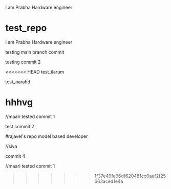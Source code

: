 
I am Prabha Hardware engineer

# test_repo
I am Prabha 
Hardware engineer


testing main branch commit

testing commit 2

<<<<<<< HEAD
test_ilarum

test_narahd

hhhvg
=======

//maari tested commit 1

test commit 2

#rajavel's repo
model based developer


//siva 

commit 4

//maari 
tested commit 1

>>>>>>> 1f37e49fe66df620481cc0aef2f25663aced1e4a
